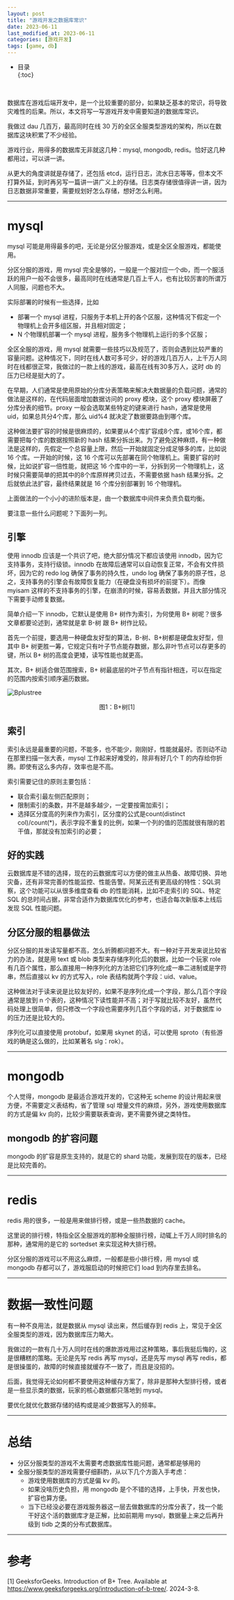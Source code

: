 ```yaml
---
layout: post
title: "游戏开发之数据库常识"
date: 2023-06-11
last_modified_at: 2023-06-11
categories: [游戏开发]
tags: [game, db]
---
```


* 目录  
{:toc}
<br/>

数据库在游戏后端开发中，是一个比较重要的部分，如果缺乏基本的常识，将导致灾难性的后果。所以，本文将写一写游戏开发中需要知道的数据库常识。  

我做过 dau 几百万，最高同时在线 30 万的全区全服类型游戏的架构，所以在数据库这块积累了不少经验。  

游戏行业，用得多的数据库无非就这几种：mysql, mongodb, redis。恰好这几种都用过，可以讲一讲。  

从更大的角度讲就是存储了，还包括 etcd，运行日志，流水日志等等，但本文不打算外延，到时再另写一篇讲一讲广义上的存储。日志类存储很值得讲一讲，因为日志数据非常重要，需要规划好怎么存储，想好怎么利用。  

---

# mysql

mysql 可能是用得最多的吧，无论是分区分服游戏，或是全区全服游戏，都能使用。   

分区分服的游戏，用 mysql 完全是够的，一般是一个服对应一个db，而一个服活跃的用户一般不会很多，最高同时在线通常是几百上千人，也有比较厉害的所谓万人同服，问题也不大。  

实际部署的时候有一些选择，比如   
* 部署一个 mysql 进程，只服务于本机上开的各个区服，这种情况下假定一个物理机上会开多组区服，并且相对固定；
* N 个物理机部署一个 mysql 进程，服务多个物理机上运行的多个区服；


全区全服的游戏，用 mysql 就需要一些技巧以及规范了，否则会遇到比较严重的容量问题。这种情况下，同时在线人数可多可少，好的游戏几百万人，上千万人同时在线都很正常，我做过的一款上线的游戏，最高在线有30多万人，这时 db 的压力已经是挺大的了。  

在早期，人们通常是使用原始的分库分表策略来解决大数据量的负载问题，通常的做法是这样的，在代码层面增加数据访问的 proxy 模块，这个 proxy 模块屏蔽了分库分表的细节。proxy 一般会选取某些特定的键来进行 hash，通常是使用 uid，如果总共分4个库，那么 uid%4 就决定了数据要路由到哪个库。  

这种做法要扩容的时候是很麻烦的，如果要从4个库扩容成8个库，或16个库，都需要把每个库的数据按照新的 hash 结果分拆出来。为了避免这种麻烦，有一种做法是这样的，先假定一个总容量上限，然后一开始就固定分成足够多的库，比如说 16 个库。一开始的时候，这 16 个库可以先部署在同个物理机上。需要扩容的时候，比如说扩容一倍性能，就把这 16 个库中的一半，分拆到另一个物理机上，这时候只需要简单的把其中的8个库原样拷贝过去，不需要依据 hash 结果分拆。之后就依此法扩容，最终结果就是 16 个库分别部署到 16 个物理机。  

上面做法的一个小小的进阶版本是，由一个数据库中间件来负责负载均衡。   


要注意一些什么问题呢？下面列一列。  

## 引擎
使用 innodb 应该是一个共识了吧，绝大部分情况下都应该使用 innodb，因为它支持事务，支持行级锁。innodb 在故障后通常可以自动恢复正常，不会有文件损坏，因为它的 redo log 确保了事务的持久性，undo log 确保了事务的原子性，总之，支持事务的引擎会有故障恢复能力（在硬盘没有损坏的前提下）。而像 myisam 这样的不支持事务的引擎，在崩溃的时候，容易丢数据，并且大部分情况下需要手动修复数据。  

简单介绍一下 innodb，它默认是使用 B+ 树作为索引，为何使用 B+ 树呢？很多文章都要论述到，通常就是拿 B-树 跟 B+ 树作比较。  

首先一个前提，要选用一种硬盘友好型的算法，B-树、B+树都是硬盘友好型，但其中 B+ 树更胜一筹，它规定只有叶子节点能存数据，那么非叶节点可以存更多的键，所以 B+ 树的高度会更矮，读写性能也就更高。  

其次，B+ 树适合做范围搜索，B+ 树最底层的叶子节点有指针相连，可以在指定的范围内按索引顺序遍历数据。  

![Bplustree](https://blog.antsmallant.top/media/blog/2023-06-11-game-db/Bplustree.png)  
<center>图1：B+树[1]</center>


## 索引
索引永远是最重要的问题，不能多，也不能少，刚刚好，性能就最好。否则动不动在那里扫描一张大表，mysql 工作起来好难受的，除非有好几个 T 的内存给你折腾。即使有这么多内存，效率也是不高。  

索引需要记住的原则主要包括：  
* 联合索引最左侧匹配原则；
* 限制索引的条数，并不是越多越少，一定要按需加索引；  
* 选择区分度高的列来作为索引，区分度的公式是count(distinct col)/count(*)，表示字段不重复的比例，如果一个列的值的范围就很有限的若干值，那就没有加索引的必要；


## 好的实践
云数据库是不错的选择，现在的云数据库可以方便的做主从热备、故障切换、异地灾备，还有非常完善的性能监控、性能告警。阿某云还有更高级的特性：SQL洞察，这个功能可以从很多维度查看 db 的性能消耗，比如不走索引的 SQL、特定 SQL 的总时间占据，非常合适作为数据库优化的参考，也适合每次新版本上线后发现 SQL 性能问题。  


## 分区分服的粗暴做法
分区分服的并发读写量都不高，怎么折腾都问题不大。有一种对于开发来说比较省力的办法，就是用 text 或 blob 类型来存储序列化后的数据，比如一个玩家 role 有几百个属性，那么直接用一种序列化的方法把它们序列化成一串二进制或是字符串，然后直接以 kv 的方式写入，role 表结构就两个字段：uid、value。  

这种做法对于读来说是比较友好的，如果不是序列化成一个字段，那么几百个字段通常是放到 n 个表的，这种情况下读性能并不高；对于写就比较不友好，虽然代码处理上很简单，但只修改一个字段也需要序列几百个字段的话，对于数据库 io 的压力还是比较大的。  

序列化可以直接使用 protobuf，如果用 skynet 的话，可以使用 sproto（有些游戏的确是这么做的，比如某著名 slg：rok）。  


---

# mongodb
个人觉得，mongodb 是最适合游戏开发的，它这种无 scheme 的设计用起来很方便，不需要定义表结构，省了管理 sql 增量文件的麻烦，另外，游戏使用数据库的方式是偏 kv 向的，比较少需要联表查询，更不需要外键之类特性。  

## mongodb 的扩容问题
mongodb 的扩容是原生支持的，就是它的 shard 功能，发展到现在的版本，已经是比较完善的。  


---

# redis
redis 用的很多，一般是用来做排行榜，或是一些热数据的 cache。  

这里说的排行榜，特指全区全服游戏的那种全服排行榜，动辄上千万人同时排名的那种，通常用的是它的 sortedset 来实现这种大排行榜。    

分区分服的游戏可以不用这么麻烦，一般都是些小排行榜，用 mysql 或 mongodb 存都可以了，游戏服启动的时候把它们 load 到内存里去排名。    

---

# 数据一致性问题
有一种不良用法，就是数据从 mysql 读出来，然后缓存到 redis 上，常见于全区全服类型的游戏，因为数据库压力略大。   

我做过的一款有几十万人同时在线的爆款游戏用过这种策略，事后我挺后悔的，这是很糟糕的策略。无论是先写 redis 再写 mysql，还是先写 mysql 再写 redis，都是很操蛋的，故障的时候直接就缓存不一致了，而且是没招的。   

后面，我觉得无论如何都不要使用这种缓存方案了，除非是那种大型排行榜，或者是一些显示类的数据，玩家的核心数据都只落地到 mysql。   

要优化就优化数据存储的结构或是减少数据写入的频率。  


---

# 总结
* 分区分服类型的游戏不太需要考虑数据库性能问题，通常都是够用的
* 全服分服类型的游戏需要仔细斟酌，从以下几个方面入手考虑：
    * 游戏使用数据库的方式是偏 kv 的。   
    * 如果没啥历史负担，用 mongodb 是个不错的选择，上手快，开发也快，扩容也算方便。   
    * 当下已经没必要在游戏服务器这一层去做数据库的分库分表了，找一个能干好这个活的数据库才是正解，比如前期用 mysql，数据量上来之后再升级到 tidb 之类的分布式数据库。  

---

# 参考
[1] GeeksforGeeks. Introduction of B+ Tree. Available at https://www.geeksforgeeks.org/introduction-of-b-tree/. 2024-3-8.  